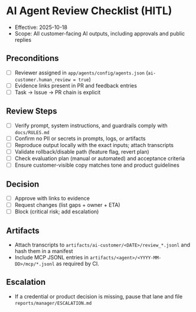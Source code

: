 # AI Agent Review Checklist (HITL)

- Effective: 2025-10-18
- Scope: All customer-facing AI outputs, including approvals and public replies

## Preconditions

- [ ] Reviewer assigned in `app/agents/config/agents.json` (`ai-customer.human_review = true`)
- [ ] Evidence links present in PR and feedback entries
- [ ] Task → Issue → PR chain is explicit

## Review Steps

- [ ] Verify prompt, system instructions, and guardrails comply with `docs/RULES.md`
- [ ] Confirm no PII or secrets in prompts, logs, or artifacts
- [ ] Reproduce output locally with the exact inputs; attach transcripts
- [ ] Validate rollback/disable path (feature flag, revert plan)
- [ ] Check evaluation plan (manual or automated) and acceptance criteria
- [ ] Ensure customer-visible copy matches tone and product guidelines

## Decision

- [ ] Approve with links to evidence
- [ ] Request changes (list gaps + owner + ETA)
- [ ] Block (critical risk; add escalation)

## Artifacts

- Attach transcripts to `artifacts/ai-customer/<DATE>/review_*.jsonl` and hash them in a manifest
- Include MCP JSONL entries in `artifacts/<agent>/<YYYY-MM-DD>/mcp/*.jsonl` as required by CI.

## Escalation

- If a credential or product decision is missing, pause that lane and file `reports/manager/ESCALATION.md`
